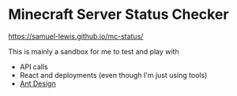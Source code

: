 # Minecraft Server Status Checker

https://samuel-lewis.github.io/mc-status/

This is mainly a sandbox for me to test and play with
- API calls
- React and deployments (even though I'm just using tools)
- [Ant Design](https://ant.design/)
